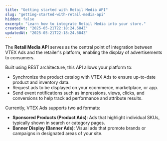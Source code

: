```yaml
---
title: "Getting started with Retail Media API"
slug: "getting-started-with-retail-media-api"
hidden: false
excerpt: "Learn how to integrate Retail Media into your store."
createdAt: "2025-05-21T22:18:24.684Z"
updatedAt: "2025-05-21T22:18:24.684Z"
---
```


The **Retail Media API** serves as the central point of integration between VTEX Ads and the retailer's platform, enabling the display of advertisements to consumers.

Built using REST architecture, this API allows your platform to:

- Synchronize the product catalog with VTEX Ads to ensure up-to-date product and inventory data.
- Request ads to be displayed on your ecommerce, marketplace, or app.
- Send event notifications such as impressions, views, clicks, and conversions to help track ad performance and attribute results.

Currently, VTEX Ads supports two ad formats:

- **Sponsored Products (Product Ads)**: Ads that highlight individual SKUs, typically shown in search or category pages.
- **Banner Display (Banner Ads)**: Visual ads that promote brands or campaigns in designated areas of your site.
